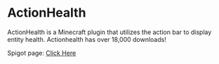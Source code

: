 # ActionHealth
ActionHealth is a Minecraft plugin that utilizes the action bar to display entity health. Actionhealth has over 18,000 downloads!

Spigot page: [Click Here](https://www.spigotmc.org/resources/action-bar-health.2661/)
